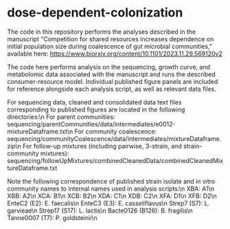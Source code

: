 # dose-dependent-colonization

The code in this repository performs the analyses described in the manuscript "Competition for shared resources increases dependence on initial population size during coalescence of gut microbial communities," available here: https://www.biorxiv.org/content/10.1101/2023.11.29.569120v2

The code here performs analysis on the sequencing, growth curve, and metabolomic data associated with the manuscript and runs the described consumer-resource model. Individual published figure panels are included for reference alongside each analysis script, as well as relevant data files.

For sequencing data, cleaned and consolidated data text files corresponding to published figures are located in the following directories:\n
For parent communities: sequencing/parentCommunities/data/intermediates/e0012-mixtureDataframe.txt\n
For community coalescence: sequencing/communityCoalescence/data/intermediates/mixtureDataframe.zip\n
For follow-up mixtures (including pairwise, 3-strain, and strain-community mixtures): sequencing/followUpMixtures/combinedCleanedData/combinedCleanedMixtureDataframe.txt

Note the following correspondence of published strain isolate and in vitro community names to internal names used in analysis scripts:\n
XBA:  A1\n
XBB:  A2\n
XCA:  B1\n
XCB:  B2\n
XDA:  C1\n
XDB:  C2\n
XFA:  D1\n
XFB:  D2\n
EnteC2 (E2):  E. faecalis\n
EnteC3 (E3):  E. casseliflavus\n
Strep7 (S7):  L. garvieae\n
Strep17 (S17):  L. lactis\n
Bacte0126 (B126): B. fragilis\n
Tanne0007 (T7): P. goldsteinii\n
